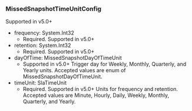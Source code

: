 ### MissedSnapshotTimeUnitConfig
Supported in v5.0+

- frequency: System.Int32
  - Required. Supported in v5.0+
- retention: System.Int32
  - Required. Supported in v5.0+
- dayOfTime: MissedSnapshotDayOfTimeUnit
  - Supported in v5.0+
  Trigger day for Weekly, Monthly, Quarterly, and Yearly units. Accepted values are enum of MissedSnapshotDayOfTimeUnit.
- timeUnit: SlaTimeUnit
  - Required. Supported in v5.0+
  Units for frequency and retention. Accepted values are Minute, Hourly, Daily, Weekly, Monthly, Quarterly, and Yearly.
